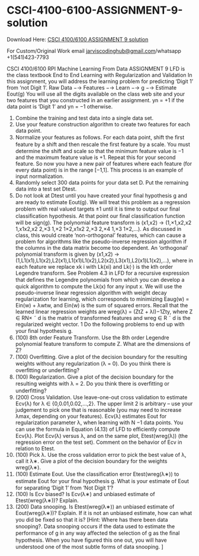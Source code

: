 # CSCI-4100-6100-ASSIGNMENT-9-solution

Download Here: [CSCI 4100/6100 ASSIGNMENT 9 solution](https://jarviscodinghub.com/assignment/csci-4100-6100-assignment-9-solution/)

For Custom/Original Work email jarviscodinghub@gmail.com/whatsapp +1(541)423-7793

CSCI 4100/6100 RPI Machine Learning From Data
ASSIGNMENT 9
LFD is the class textbook
End to End Learning with Regularization and Validation
In this assignment, you will address the learning problem for predicting ‘Digit 1’ from ‘not Digit 1’.
Raw Data −→ Features −→ Learn −→ g −→ Estimate Eout(g)
You will use all the digits available on the class web site and your two features that you constructed in an earlier assignment. yn = +1 if the data point is ‘Digit 1’ and yn = −1 otherwise.
1. Combine the training and test data into a single data set.
2. Use your feature construction algorithm to create two features for each data point.
3. Normalize your features as follows. For each data point, shift the ﬁrst feature by a shift and then rescale the ﬁrst feature by a scale. You must determine the shift and scale so that the minimum feature value is −1 and the maximum feature value is +1. Repeat this for your second feature. So now you have a new pair of features where each feature (for every data point) is in the range [−1,1]. This process is an example of input normalization.
4. Randomly select 300 data points for your data set D. Put the remaining data into a test set Dtest.
5. Do not look at Dtest until you have created your ﬁnal hypothesis g and are ready to estimate Eout(g).
We will treat this problem as a regression problem with real valued targets ±1 until it is time to output our ﬁnal classiﬁcation hypothesis. At that point our ﬁnal classiﬁcation function will be sign(g). The polynomial feature transform is
(x1,x2) → (1,×1,x2,x2 1,x1x2,x2 2,×3 1,×2 1×2,x1x2 2,×3 2,×4 1,×3 1×2,…).
As discussed in class, this would create ‘non-orthogonal’ features, which can cause a problem for algorithms like the pseudo-inverse regression algorithm if the columns in the data matrix become too dependent. An ‘orthogonal’ polynomial transform is given by
(x1,x2) → (1,L1(x1),L1(x2),L2(x1),L1(x1)L1(x2),L2(x2),L3(x1),L2(x1)L1(x2),…),
where in each feature we replace xk i with Lk(xi) and Lk(·) is the kth order Legendre transform. See Problem 4.3 in LFD for a recursive expression that deﬁnes the Legendre polynomials from which you can develop a quick algorithm to compute the Lk(x) for any input x. We will use the pseudo-inverse linear regression algorithm with weight decay regularization for learning, which corresponds to minimizing Eaug(w) = Ein(w) + λwtw, and Ein(w) is the sum of squared errors. Recall that the learned linear regression weights are
wreg(λ) = (ZtZ + λI)−1Zty,
where Z ∈ RN× ˜ d is the matrix of transformed features and wreg ∈ R ˜ d is the regularized weight vector.
1
Do the following problems to end up with your ﬁnal hypothesis g.
1. (100) 8th order Feature Transform. Use the 8th order Legendre polynomial feature transform to compute Z. What are the dimensions of Z?
2. (100) Overﬁtting. Give a plot of the decision boundary for the resulting weights without any regularization (λ = 0). Do you think there is overﬁtting or underﬁtting?
3. (100) Regularization. Give a plot of the decision boundary for the resulting weights with λ = 2. Do you think there is overﬁtting or underﬁtting?
4. (200) Cross Validation. Use leave-one-out cross validation to estimate Ecv(λ) for
λ ∈ {0,0.01,0.02,…,2}.
The upper limit 2 is arbitrary – use your judgement to pick one that is reasonable (you may need to increase λmax, depending on your features). Ecv(λ) estimates Eout for regularization parameter λ, when learning with N −1 data points. You can use the formula in Equation (4.13) of LFD to eﬃciently compute Ecv(λ).
Plot Ecv(λ) versus λ, and on the same plot, Etest(wreg(λ)) (the regression error on the test set).
Comment on the behavior of Ecv in relation to Etest.
5. (100) Pick λ. Use the cross validation error to pick the best value of λ, call it λ∗. Give a plot of the decision boundary for the weights wreg(λ∗).
6. (100) Estimate Eout. Use the classiﬁcation error Etest(wreg(λ∗)) to estimate Eout for your ﬁnal hypothesis g. What is your estimate of Eout for separating ‘Digit 1’ from ‘Not Digit 1’?
7. (100) Is Ecv biased? Is Ecv(λ∗) and unbiased estimate of Etest(wreg(λ∗))? Explain.
8. (200) Data snooping. Is Etest(wreg(λ∗)) an unbiased estimate of Eout(wreg(λ∗))? Explain. If it is not an unbiased estimate, how can what you did be ﬁxed so that it is?
[Hint: Where has there been data snooping?. Data snooping occurs if the data used to estimate the performance of g in any way aﬀected the selection of g as the ﬁnal hypothesis. When you have ﬁgured this one out, you will have understood one of the most subtle forms of data snooping. ]
